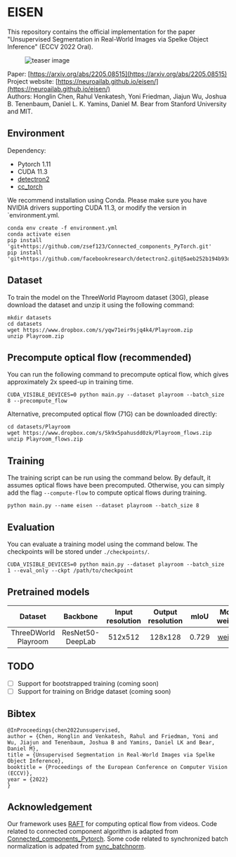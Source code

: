 # EISEN

This repository contains the official implementation for the paper "Unsupervised Segmentation in Real-World Images via Spelke Object Inference" (ECCV 2022 Oral). 

<figure style="max-width:842px;" class="image-figure">
<img src="./teaser.gif" alt="teaser image"/>
</figure>

Paper: [https://arxiv.org/abs/2205.08515](https://arxiv.org/abs/2205.08515) \
Project website: [https://neuroailab.github.io/eisen/](https://neuroailab.github.io/eisen/) \
Authors: Honglin Chen, Rahul Venkatesh, Yoni Friedman, Jiajun Wu, Joshua B. Tenenbaum, Daniel L. K. Yamins, Daniel M. Bear from Stanford University and MIT.

## Environment
Dependency:
- Pytorch 1.11
- CUDA 11.3
- [detectron2](https://github.com/facebookresearch/detectron2)
- [cc_torch](https://github.com/zsef123/Connected_components_PyTorch)

We recommend installation using Conda. Please make sure you have NVIDIA drivers supporting CUDA 11.3, or modify the version in `environment.yml. 

```
conda env create -f environment.yml
conda activate eisen
pip install 'git+https://github.com/zsef123/Connected_components_PyTorch.git'
pip install 'git+https://github.com/facebookresearch/detectron2.git@5aeb252b194b93dc2879b4ac34bc51a31b5aee13'
```

## Dataset
To train the model on the ThreeWorld Playroom dataset (30G), please download the dataset and unzip it using the following command:
```
mkdir datasets
cd datasets
wget https://www.dropbox.com/s/yqw71eir9sjq4k4/Playroom.zip
unzip Playroom.zip
```

## Precompute optical flow (recommended)
You can run the following command to precompute optical flow, which gives approximately 2x speed-up in training time. 
```
CUDA_VISIBLE_DEVICES=0 python main.py --dataset playroom --batch_size 8 --precompute_flow
```
Alternative, precomputed optical flow (71G) can be downloaded directly:
```
cd datasets/Playroom
wget https://www.dropbox.com/s/5k9x5pahusdd0zk/Playroom_flows.zip
unzip Playroom_flows.zip
```

## Training
The training script can be run using the command below. By default, it assumes optical flows have been precomputed. Otherwise, you can simply add the flag `--compute-flow` to compute optical flows during training.
```
python main.py --name eisen --dataset playroom --batch_size 8
```

## Evaluation
You can evaluate a training model using the command below. The checkpoints will be stored under `./checkpoints/`.
```
CUDA_VISIBLE_DEVICES=0 python main.py --dataset playroom --batch_size 1 --eval_only --ckpt /path/to/checkpoint
```

## Pretrained models
|  Dataset |      Backbone      | Input <br/>resolution | Output <br/>resolution |  mIoU  |                                    Model weights                                     |
|:--------------------:|:------------------:|:---------------------:|:----------------------:|:------:|:------------------------------------------------------------------------------------:|
| ThreeDWorld Playroom |  ResNet50-DeepLab  |        512x512        |        128x128         | 0.729  |  [weights](https://www.dropbox.com/s/dh3er2qfo2euswp/tdw_playroom_128x128_ckpt.pth)  |

## TODO
- [ ] Support for bootstrapped training (coming soon)
- [ ] Support for training on Bridge dataset (coming soon)

## Bibtex
```
@InProceedings{chen2022unsupervised,
author = {Chen, Honglin and Venkatesh, Rahul and Friedman, Yoni and Wu, Jiajun and Tenenbaum, Joshua B and Yamins, Daniel LK and Bear, Daniel M},
title = {Unsupervised Segmentation in Real-World Images via Spelke Object Inference},
booktitle = {Proceedings of the European Conference on Computer Vision (ECCV)},
year = {2022}
}
```

## Acknowledgement
Our framework uses [RAFT](https://github.com/princeton-vl/RAFT) for computing optical flow from videos. Code related to connected component algorithm is adapted from [Connected_components_Pytorch](https://github.com/zsef123/Connected_components_PyTorch). Some code related to synchronized batch normalization is adpated from [sync_batchnorm](https:/github.com/zengxianyu/sync_batchnorm).
